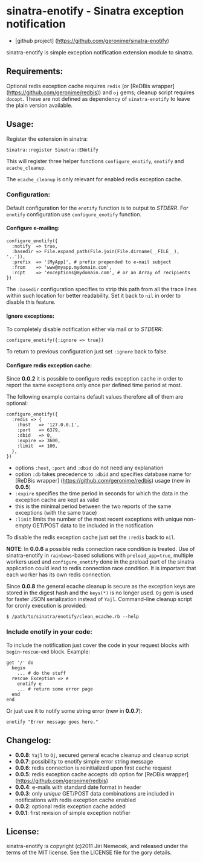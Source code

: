 # sinatra-enotify - Sinatra exception notification

+ [github project] (https://github.com/geronime/sinatra-enotify)

sinatra-enotify is simple exception notification extension module to sinatra.

## Requirements:

Optional redis exception cache requires `redis`
(or [ReDBis wrapper] (https://github.com/geronime/redbis)) and `oj` gems;
cleanup script requires `docopt`.
These are not defined as dependency of `sinatra-enotify` to leave the plain
version available.

## Usage:

Register the extension in sinatra:

    Sinatra::register Sinatra::ENotify

This will register three helper functions `configure_enotify`, `enotify`
and `ecache_cleanup`.

The `ecache_cleanup` is only relevant for enabled redis exception cache.

### Configuration:

Default configuration for the `enotify` function is to output to _STDERR_.
For `enotify` configuration use `configure_enotify` function.

#### Configure e-mailing:

    configure_enotify({
      :notify  => true,
      :basedir => File.expand_path(File.join(File.dirname(__FILE__), '..')),
      :prefix  => '[MyApp]', # prefix prepended to e-mail subject
      :from    => 'www@myapp.mydomain.com',
      :rcpt    => 'exceptions@mydomain.com', # or an Array of recipients
    })

The `:basedir` configuration specifies to strip this path from all the trace
lines within such location for better readability. Set it back to `nil`
in order to disable this feature.

#### Ignore exceptions:

To completely disable notification either via mail or to _STDERR_:

    configure_enotify({:ignore => true})

To return to previous configuration just set `:ignore` back to false.

#### Configure redis exception cache:

Since __0.0.2__ it is possible to configure redis exception cache in order to
report the same exceptions only once per defined time period at most.

The following example contains default values therefore all of them are optional:

    configure_enotify({
      :redis => {
        :host   => '127.0.0.1',
        :port   => 6379,
        :dbid   => 0,
        :expire => 3600,
        :limit  => 100,
      },
    })

  + options `:host`, `:port` and `:dbid` do not need any explanation
  + option `:db` takes precedence to `:dbid` and specifies database name for
  [ReDBis wrapper] (https://github.com/geronime/redbis) usage (new in __0.0.5__)
  + `:expire` specifies the time period in seconds for which the data
  in the exception cache are kept as valid
   + this is the minimal period between the two reports of the same exceptions
  (with the same trace)
  + `:limit` limits the number of the most recent exceptions with unique
  non-empty GET/POST data to be included in the notification

To disable the redis exception cache just set the `:redis` back to `nil`.

__NOTE__: In __0.0.6__ a possible redis connection race condition is treated.
Use of sinatra-enotify in `rainbows`-based solutions with `preload_app=true`,
multiple workers used and `configure_enotify` done in the preload part
of the sinatra application could lead to redis connection race condition.
It is important that each worker has its own redis connection.

Since __0.0.8__ the general ecache cleanup is secure as the exception keys
are stored in the digest hash and the `keys(*)` is no longer used.
`Oj` gem is used for faster JSON serialization instead of `Yajl`.
Command-line cleanup script for cronly execution is provided:

    $ /path/to/sinatra/enotify/clean_ecache.rb --help

### Include enotify in your code:

To include the notification just cover the code in your request blocks
with `begin`-`rescue`-`end` block. Example:

    get '/' do
      begin
        ... # do the stuff
      rescue Exception => e
        enotify e
        ... # return some error page
      end
    end

Or just use it to notify some string error (new in __0.0.7__):

    enotify "Error message goes here."

## Changelog:

+ __0.0.8__: `Yajl` to `Oj`, secured general ecache cleanup and cleanup script
+ __0.0.7__: possibility to enotify simple error string message
+ __0.0.6__: redis connection is reinitialized upon first cache request
+ __0.0.5__: redis exception cache accepts :db option for
  [ReDBis wrapper] (https://github.com/geronime/redbis)
+ __0.0.4__: e-mails with standard date format in header
+ __0.0.3__: only _unique_ GET/POST data combinations are included
  in notifications with redis exception cache enabled
+ __0.0.2__: optional redis exception cache added
+ __0.0.1__: first revision of simple exception notifier

## License:

sinatra-enotify is copyright (c)2011 Jiri Nemecek, and released under the terms
of the MIT license. See the LICENSE file for the gory details.

